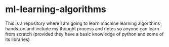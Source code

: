 # ml-learning-algorithms
This is a repository where I am going to learn machine learning algorithms hands-on and include my thought process and notes so anyone can learn from scratch (provided they have a basic knowledge of python and some of its libraries)
